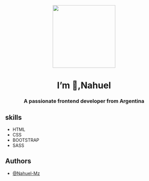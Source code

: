 
<div id="header" align="center">
    <img src="https://media.giphy.com/media/v1.Y2lkPTc5MGI3NjExOHIzcmp3NWFlaGdwM2J0eXg1dHExdGVsNzVzcWI2dXlrMmZpeHFwZSZlcD12MV9pbnRlcm5hbF9naWZfYnlfaWQmY3Q9Zw/26tn33aiTi1jkl6H6/giphy.gif" width="200" >
    <h1 align="center">I’m 👋,Nahuel</h1>
    <h3 align="center">
        A passionate frontend developer from Argentina
    </h3>
</div>




## skills

- HTML
- CSS
- BOOTSTRAP
- SASS


## Authors

- [@Nahuel-Mz](https://www.github.com/Nahuel-Mz)

